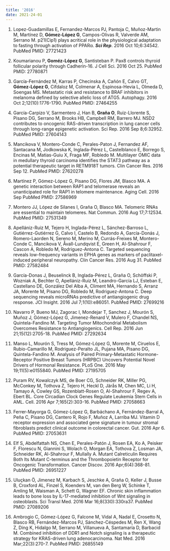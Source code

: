 ```yaml
---
title: '2016'
date: 2021-24-01
---
```


1. Lopez-Guadamillas E, Fernandez-Marcos PJ, Pantoja C, Muñoz-Martin M, Martínez D, **Gómez-López G**, Campos-Olivas R, Valverde AM, Serrano M. p21(Cip1) plays acritical role in the physiological adaptation to fasting through activation of PPARα. **_Sci Rep_**. 2016 Oct 10;6:34542. PubMed PMID: 27721423

1. Koumarianou P, **Goméz-López G**, Santisteban P. Pax8 controls thyroid follicular polarity through Cadherin-16. J Cell Sci. 2016 Oct 25. PubMed PMID: 27780871

1. García-Fernández M, Karras P, Checinska A, Cañón E, Calvo GT, **Gómez-López G**, Cifdaloz M, Colmenar A, Espinosa-Hevia L, Olmeda D, Soengas MS. Metastatic risk and resistance to BRAF inhibitors in melanoma defined by selective allelic loss of ATG5. Autophagy. 2016 Oct 2;12(10):1776-1790. PubMed PMID: 27464255

1. García-Carpizo V, Sarmentero J, Han B, **Graña O**, Ruiz-Llorente S, Pisano DG, Serrano M, Brooks HB, Campbell RM, Barrero MJ. NSD2 contributes to oncogenic RAS-driven transcription in lung cancer cells through long-range epigenetic activation. Sci Rep. 2016 Sep 8;6:32952. PubMed PMID: 27604143

1. Mancikova V, Montero-Conde C, Perales-Paton J, Fernandez AF, Santacana M, Jodkowska K, Inglada-Pérez L, Castelblanco E, Borrego S, Encinas M, Matias-Guiu X, Fraga MF, Robledo M. Multilayer OMIC data in medullary thyroid carcinoma identifies the STAT3 pathway as a potential therapeutic target in RETM918T tumors. Clin Cancer Res. 2016 Sep 12. PubMed PMID: 27620278

1. Martínez P, Gómez-López G, Pisano DG, Flores JM, Blasco MA. A genetic interaction between RAP1 and telomerase reveals an unanticipated role for RAP1 in telomere maintenance. Aging Cell. 2016 Sep PubMed PMID: 27586969

1. Montero JJ, López de Silanes I, Graña O, Blasco MA. Telomeric RNAs are essential to maintain telomeres. Nat Commun. 2016 Aug 17;7:12534. PubMed PMID: 27531349

1. Apellániz-Ruiz M, Tejero H, Inglada-Pérez L, Sánchez-Barroso L, Gutiérrez-Gutiérrez G, Calvo I, Castelo B, Redondo A, García-Donás J, Romero-Laorden N, Sereno M, Merino M, Currás-Freixes M, Montero-Conde C, Mancikova V, Åvall-Lundqvist E, Green H, Al-Shahrour F, Cascon A, Robledo M, Rodriguez-Antona C. Targeted sequencing reveals low-frequency variants in EPHA genes as markers of paclitaxel-induced peripheral neuropathy. Clin Cancer Res. 2016 Aug 31. PubMed PMID: 27582484

1. García-Donas J, Beuselinck B, Inglada-Pérez L, Graña O, Schöffski P, Wozniak A, Bechter O, Apellániz-Ruiz M, Leandro-García LJ, Esteban E, Castellano DE, González Del Alba A, Climent MA, Hernando S, Arranz JA, Morente M, Pisano DG, Robledo M, Rodriguez-Antona C. Deep sequencing reveals microRNAs predictive of antiangiogenic drug response. JCI Insight. 2016 Jul 7;1(10):e86051. PubMed PMID: 27699216

1. Navarro P, Bueno MJ, Zagorac I, Mondejar T, Sanchez J, Mourón S, Muñoz J, Gómez-López G, Jimenez-Renard V, Mulero F, Chandel NS, Quintela-Fandino M. Targeting Tumor Mitochondrial Metabolism Overcomes Resistance to Antiangiogenics. Cell Rep. 2016 Jun 21;15(12):2705-18. PubMed PMID: 27292634

1. Manso L, Mourón S, Tress M, Gómez-López G, Morente M, Ciruelos E, Rubio-Camarillo M, Rodriguez-Peralto JL, Pujana MA, Pisano DG, Quintela-Fandino M. Analysis of Paired Primary-Metastatic Hormone-Receptor Positive Breast Tumors (HRPBC) Uncovers Potential Novel Drivers of Hormonal Resistance. PLoS One. 2016 May 19;11(5):e0155840. PubMed PMID: 27195705

1. Puram RV, Kowalczyk MS, de Boer CG, Schneider RK, Miller PG, McConkey M, Tothova Z, Tejero H, Heckl D, Järås M, Chen MC, Li H, Tamayo A, Cowley GS, Rozenblatt-Rosen O, Al-Shahrour F, Regev A, Ebert BL. Core Circadian Clock Genes Regulate Leukemia Stem Cells in AML. Cell. 2016 Apr 7;165(2):303-16. PubMed PMID: 27058663

1. Ferrer-Mayorga G, Gómez-López G, Barbáchano A, Fernández-Barral A, Peña C, Pisano DG, Cantero R, Rojo F, Muñoz A, Larriba MJ. Vitamin D receptor expression and associated gene signature in tumour stromal fibroblasts predict clinical outcome in colorectal cancer. Gut. 2016 Apr 6. PubMed PMID: 27053631

1. Elf S, Abdelfattah NS, Chen E, Perales-Patón J, Rosen EA, Ko A, Peisker F, Florescu N, Giannini S, Wolach O, Morgan EA, Tothova Z, Losman JA, Schneider RK, Al-Shahrour F, Mullally A. Mutant Calreticulin Requires Both Its Mutant C-terminus and the Thrombopoietin Receptor for Oncogenic Transformation. Cancer Discov. 2016 Apr;6(4):368-81. PubMed PMID: 26951227

1. Uluçkan Ö, Jimenez M, Karbach S, Jeschke A, Graña O, Keller J, Busse B, Croxford AL, Finzel S, Koenders M, van den Berg W, Schinke T, Amling M, Waisman A, Schett G, Wagner EF. Chronic skin inflammation leads to bone loss by IL-17-mediated inhibition of Wnt signaling in osteoblasts. Sci Transl Med. 2016 Mar 16;8(330):330ra37. PubMed PMID: 27089206

1. Ambrogio C, Gómez-López G, Falcone M, Vidal A, Nadal E, Crosetto N, Blasco RB, Fernández-Marcos PJ, Sánchez-Céspedes M, Ren X, Wang Z, Ding K, Hidalgo M, Serrano M, Villanueva A, Santamaría D, Barbacid M. Combined inhibition of DDR1 and Notch signaling is a therapeutic strategy for KRAS-driven lung adenocarcinoma. Nat Med. 2016 Mar;22(3):270-7. PubMed PMID: 26855149